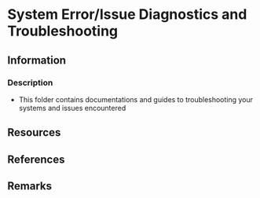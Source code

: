 # System Error/Issue Diagnostics and Troubleshooting

## Information
### Description
+ This folder contains documentations and guides to troubleshooting your systems and issues encountered

## Resources

## References

## Remarks


